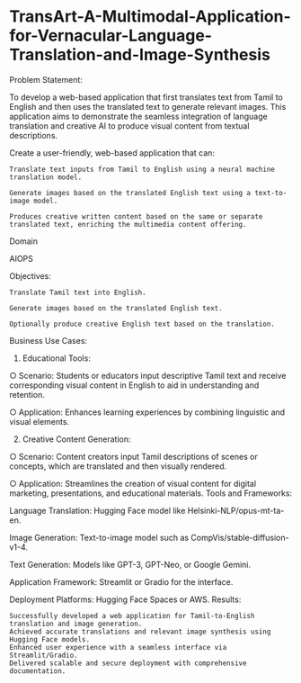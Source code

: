 # TransArt-A-Multimodal-Application-for-Vernacular-Language-Translation-and-Image-Synthesis
Problem Statement:

To develop a web-based application that first translates text from Tamil to English and then uses the translated text to generate relevant images. This application aims to demonstrate the seamless integration of language translation and creative AI to produce visual content from textual descriptions.

Create a user-friendly, web-based application that can:

    Translate text inputs from Tamil to English using a neural machine translation model.

    Generate images based on the translated English text using a text-to-image model.

    Produces creative written content based on the same or separate translated text, enriching the multimedia content offering.

Domain

 AIOPS

Objectives:

    Translate Tamil text into English.

    Generate images based on the translated English text.

    Optionally produce creative English text based on the translation.

Business Use Cases:

1. Educational Tools:

○ Scenario: Students or educators input descriptive Tamil text and receive corresponding visual content in English to aid in understanding and retention.

○ Application: Enhances learning experiences by combining linguistic and visual elements.

2. Creative Content Generation:

○ Scenario: Content creators input Tamil descriptions of scenes or concepts, which are translated and then visually rendered.

○ Application: Streamlines the creation of visual content for digital marketing, presentations, and educational materials.
Tools and Frameworks:

Language Translation: Hugging Face model like Helsinki-NLP/opus-mt-ta-en.

Image Generation: Text-to-image model such as CompVis/stable-diffusion-v1-4.

Text Generation: Models like GPT-3, GPT-Neo, or Google Gemini.

Application Framework: Streamlit or Gradio for the interface.

Deployment Platforms: Hugging Face Spaces or AWS.
Results:

    Successfully developed a web application for Tamil-to-English translation and image generation.
    Achieved accurate translations and relevant image synthesis using Hugging Face models.
    Enhanced user experience with a seamless interface via Streamlit/Gradio.
    Delivered scalable and secure deployment with comprehensive documentation.

